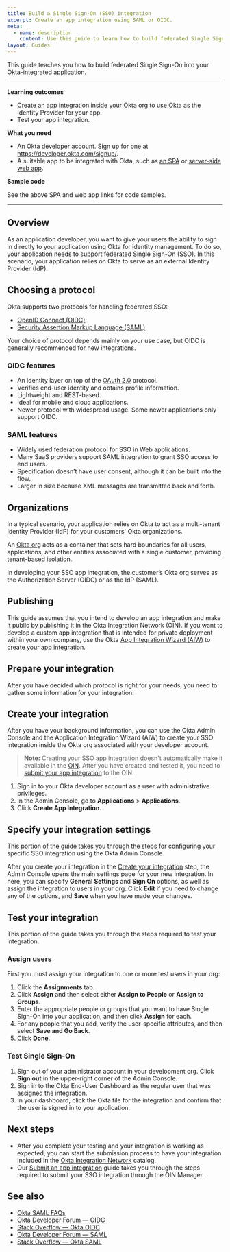 ```yaml
---
title: Build a Single Sign-On (SSO) integration
excerpt: Create an app integration using SAML or OIDC.
meta:
  - name: description
    content: Use this guide to learn how to build federated Single Sign-On into your Okta integration. 
layout: Guides
---
```

<StackSelector />
This guide teaches you how to build federated Single Sign-On into your Okta-integrated application.

---

**Learning outcomes**

* Create an app integration inside your Okta org to use Okta as the Identity Provider for your app.
* Test your app integration.

**What you need**

* An Okta developer account. Sign up for one at <https://developer.okta.com/signup/>.
* A suitable app to be integrated with Okta, such as [an SPA](/docs/guides/sign-into-spa/) or [server-side web app](/docs/guides/sign-into-web-app/).

**Sample code**

See the above SPA and web app links for code samples.

---

## Overview

As an application developer, you want to give your users the ability to sign in directly to your application using Okta for identity management. To do so, your application needs to support federated Single Sign-On (SSO). In this scenario, your application relies on Okta to serve as an external Identity Provider (IdP).

## Choosing a protocol

Okta supports two protocols for handling federated SSO:

* [OpenID Connect (OIDC)](/docs/concepts/oauth-openid/#openid-connect)
* [Security Assertion Markup Language (SAML)](/docs/concepts/saml/)

Your choice of protocol depends mainly on your use case, but OIDC is generally recommended for new integrations.

### OIDC features

* An identity layer on top of the [OAuth 2.0](https://oauth.net/2/) protocol.
* Verifies end-user identity and obtains profile information.
* Lightweight and REST-based.
* Ideal for mobile and cloud applications.
* Newer protocol with widespread usage. Some newer applications only support OIDC.

### SAML features

* Widely used federation protocol for SSO in Web applications.
* Many SaaS providers support SAML integration to grant SSO access to end users.
* Specification doesn’t have user consent, although it can be built into the flow.
* Larger in size because XML messages are transmitted back and forth.

## Organizations

In a typical scenario, your application relies on Okta to act as a multi-tenant Identity Provider (IdP) for your customers' Okta organizations.

An [Okta org](/docs/concepts/okta-organizations/) acts as a container that sets hard boundaries for all users, applications, and other entities associated with a single customer, providing tenant-based isolation.

In developing your SSO app integration, the customer’s Okta org serves as the Authorization Server (OIDC) or as the IdP (SAML).

## Publishing

This guide assumes that you intend to develop an app integration and make it public by publishing it in the Okta Integration Network (OIN). If you want to develop a custom app integration that is intended for private deployment within your own company, use the Okta [App Integration Wizard (AIW)](https://help.okta.com/okta_help.htm?id=ext_Apps_App_Integration_Wizard) to create your app integration.

## Prepare your integration

After you have decided which protocol is right for your needs, you need to gather some information for your integration.

<StackSelector snippet="prep" noSelector />

## Create your integration

After you have your background information, you can use the Okta Admin Console and the Application Integration Wizard (AIW) to create your SSO integration inside the Okta org associated with your developer account.

>**Note:** Creating your SSO app integration doesn't automatically make it available in the [OIN](https://www.okta.com/integrations/). After you have created and tested it, you need to [submit your app integration](/docs/guides/submit-app/) to the OIN.

1. Sign in to your Okta developer account as a user with administrative privileges.
1. In the Admin Console, go to  **Applications** > **Applications**.
1. Click **Create App Integration**.

<StackSelector snippet="create" noSelector />

## Specify your integration settings

This portion of the guide takes you through the steps for configuring your specific SSO integration using the Okta Admin Console.

After you create your integration in the [Create your integration](#create-your-integration) step, the Admin Console opens the main settings page for your new integration. In here, you can specify **General Settings** and **Sign On** options, as well as assign the integration to users in your org. Click **Edit** if you need to change any of the options, and **Save** when you have made your changes.

<StackSelector snippet="settings" noSelector />

## Test your integration

This portion of the guide takes you through the steps required to test your integration.

### Assign users

First you must assign your integration to one or more test users in your org:

1. Click the **Assignments** tab.
1. Click **Assign** and then select either **Assign to People** or **Assign to Groups**.
1. Enter the appropriate people or groups that you want to have Single Sign-On into your application, and then click **Assign** for each.
1. For any people that you add, verify the user-specific attributes, and then select **Save and Go Back**.
1. Click **Done**.

### Test Single Sign-On

1. Sign out of your administrator account in your development org. Click **Sign out** in the upper-right corner of the Admin Console.
1. Sign in to the Okta End-User Dashboard as the regular user that was assigned the integration.
1. In your dashboard, click the Okta tile for the integration and confirm that the user is signed in to your application.

<StackSelector snippet="test" noSelector />

## Next steps

* After you complete your testing and your integration is working as expected, you can start the submission process to have your integration included in the [Okta Integration Network](https://www.okta.com/okta-integration-network/) catalog.
* Our [Submit an app integration](/docs/guides/submit-app) guide takes you through the steps required to submit your SSO integration through the OIN Manager.

## See also 

* [Okta SAML FAQs](/docs/concepts/saml/faqs/)
* [Okta Developer Forum &mdash; OIDC](https://devforum.okta.com/search?q=oidc)
* [Stack Overflow &mdash; Okta OIDC](https://stackoverflow.com/search?q=oidc+okta)
* [Okta Developer Forum &mdash; SAML](https://devforum.okta.com/search?q=saml)
* [Stack Overflow &mdash; Okta SAML](https://stackoverflow.com/search?q=saml+okta)
